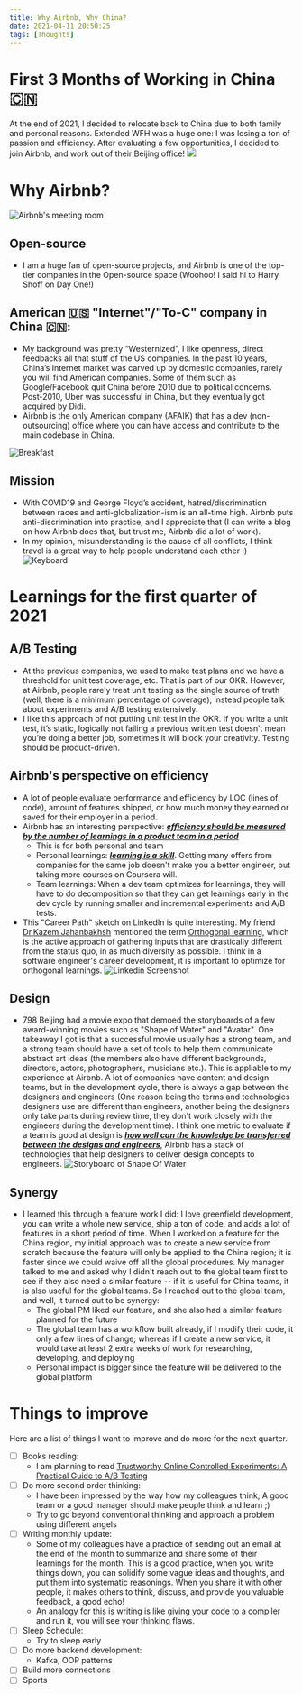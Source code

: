 ```yaml
---
title: Why Airbnb, Why China?
date: 2021-04-11 20:50:25
tags: [Thoughts]
---
```


# First 3 Months of Working in China 🇨🇳

At the end of 2021, I decided to relocate back to China due to both family and personal reasons. Extended WFH was a huge one: I was losing a ton of passion and efficiency. After evaluating a few opportunities, I decided to join Airbnb, and work out of their Beijing office!
![](AirbnbBeijing.jpg)

<!--truncate-->

# Why Airbnb?

![Airbnb's meeting room](AirbnbBeijing2.jpg)

## Open-source

- I am a huge fan of open-source projects, and Airbnb is one of the top-tier companies in the Open-source space (Woohoo! I said hi to Harry Shoff on Day One!)

## American 🇺🇸 "Internet"/"To-C" company in China 🇨🇳:

- My background was pretty “Westernized”, I like openness, direct feedbacks all that stuff of the US companies. In the past 10 years, China’s Internet market was carved up by domestic companies, rarely you will find American companies. Some of them such as Google/Facebook quit China before 2010 due to political concerns. Post-2010, Uber was successful in China, but they eventually got acquired by Didi.
- Airbnb is the only American company (AFAIK) that has a dev (non-outsourcing) office where you can have access and contribute to the main codebase in China.

![Breakfast](Beijing2.jpg)

## Mission

- With COVID19 and George Floyd’s accident, hatred/discrimination between races and anti-globalization-ism is an all-time high. Airbnb puts anti-discrimination into practice, and I appreciate that (I can write a blog on how Airbnb does that, but trust me, Airbnb did a lot of work).
- In my opinion, misunderstanding is the cause of all conflicts, I think travel is a great way to help people understand each other :)
  ![Keyboard](Keyboard.jpg)

# Learnings for the first quarter of 2021

## A/B Testing

- At the previous companies, we used to make test plans and we have a threshold for unit test coverage, etc. That is part of our OKR. However, at Airbnb, people rarely treat unit testing as the single source of truth (well, there is a minimum percentage of coverage), instead people talk about experiments and A/B testing extensively.
- I like this approach of not putting unit test in the OKR. If you write a unit test, it’s static, logically not failing a previous written test doesn’t mean you’re doing a better job, sometimes it will block your creativity. Testing should be product-driven.

## Airbnb's perspective on efficiency

- A lot of people evaluate performance and efficiency by LOC (lines of code), amount of features shipped, or how much money they earned or saved for their employer in a period.
- Airbnb has an interesting perspective: <u>**_efficiency should be measured by the number of learnings in a product team in a period_**</u>
  - This is for both personal and team
  - Personal learnings: <u>**_learning is a skill_**</u>. Getting many offers from companies for the same job doesn't make you a better engineer, but taking more courses on Coursera will.
  - Team learnings: When a dev team optimizes for learnings, they will have to do decomposition so that they can get learnings early in the dev cycle by running smaller and incremental experiments and A/B tests.
- This "Career Path" sketch on LinkedIn is quite interesting. My friend [Dr.Kazem Jahanbakhsh](http://www.kazemjahanbakhsh.com/) mentioned the term [Orthogonal learning](https://medium.com/@tak_lo/orthogonal-learning-eca7667ea27a), which is the active approach of gathering inputs that are drastically different from the status quo, in as much diversity as possible. I think in a software engineer's career development, it is important to optimize for orthogonal learnings.
  ![Linkedin Screenshot](CareerPath.jpg)

## Design

- 798 Beijing had a movie expo that demoed the storyboards of a few award-winning movies such as "Shape of Water" and "Avatar". One takeaway I got is that a successful movie usually has a strong team, and a strong team should have a set of tools to help them communicate abstract art ideas (the members also have different backgrounds, directors, actors, photographers, musicians etc.). This is appliable to my experience at Airbnb. A lot of companies have content and design teams, but in the development cycle, there is always a gap between the designers and engineers (One reason being the terms and technologies designers use are different than engineers, another being the designers only take parts during review time, they don't work closely with the engineers during the development time). I think one metric to evaluate if a team is good at design is <u>**_how well can the knowledge be transferred between the designs and engineers_**</u>, Airbnb has a stack of technologies that help designers to deliver design concepts to engineers.
  ![Storyboard of Shape Of Water](Storyboard.jpg)

## Synergy

- I learned this through a feature work I did: I love greenfield development, you can write a whole new service, ship a ton of code, and adds a lot of features in a short period of time. When I worked on a feature for the China region, my initial approach was to create a new service from scratch because the feature will only be applied to the China region; it is faster since we could waive off all the global procedures. My manager talked to me and asked why I didn't reach out to the global team first to see if they also need a similar feature -- if it is useful for China teams, it is also useful for the global teams. So I reached out to the global team, and well, it turned out to be synergy:
  - The global PM liked our feature, and she also had a similar feature planned for the future
  - The global team has a workflow built already, if I modify their code, it only a few lines of change; whereas if I create a new service, it would take at least 2 extra weeks of work for researching, developing, and deploying
  - Personal impact is bigger since the feature will be delivered to the global platform

# Things to improve

Here are a list of things I want to improve and do more for the next quarter.

- [ ] Books reading:
  - I am planning to read [Trustworthy Online Controlled Experiments: A Practical Guide to A/B Testing](https://www.amazon.ca/Trustworthy-Online-Controlled-Experiments-Practical/dp/1108724264/ref=sr_1_1?dchild=1&keywords=ab+testing&qid=1619413246&sr=8-1)
- [ ] Do more second order thinking:
  - I have been impressed by the way how my colleagues think; A good team or a good manager should make people think and learn ;)
  - Try to go beyond conventional thinking and approach a problem using different angels
- [ ] Writing monthly update:
  - Some of my colleagues have a practice of sending out an email at the end of the month to summarize and share some of their learnings for the month. This is a good practice, when you write things down, you can solidify some vague ideas and thoughts, and put them into systematic reasonings. When you share it with other people, it makes others to think, discuss, and provide you valuable feedback, a good echo!
  - An analogy for this is writing is like giving your code to a compiler and run it, you will see your thinking flaws.
- [ ] Sleep Schedule:
  - Try to sleep early
- [ ] Do more backend development:
  - Kafka, OOP patterns
- [ ] Build more connections
- [ ] Sports
